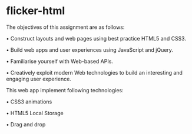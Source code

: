 flicker-html
============

The objectives of this assignment are as follows:

• Construct layouts and web pages using best practice HTML5 and CSS3.

• Build web apps and user experiences using JavaScript and jQuery.

• Familiarise yourself with Web-based APIs.

• Creatively exploit modern Web technologies to build an interesting and engaging user experience.

This web app implement following technologies:

• CSS3 animations

• HTML5 Local Storage

• Drag and drop
